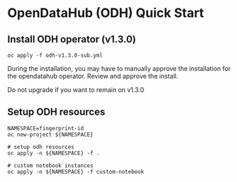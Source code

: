 # OpenDataHub (ODH) Quick Start

## Install ODH operator (v1.3.0)

```
oc apply -f odh-v1.3.0-sub.yml
```
During the installation, you may have to manually approve the installation for the opendatahub operator. Review and approve the install. 

Do not upgrade if you want to remain on v1.3.0

## Setup ODH resources

```
NAMESPACE=fingerprint-id
oc new-project ${NAMESPACE}

# setup odh resources
oc apply -n ${NAMESPACE} -f .

# custom notebook instances
oc apply -n ${NAMESPACE} -f custom-notebook
```
